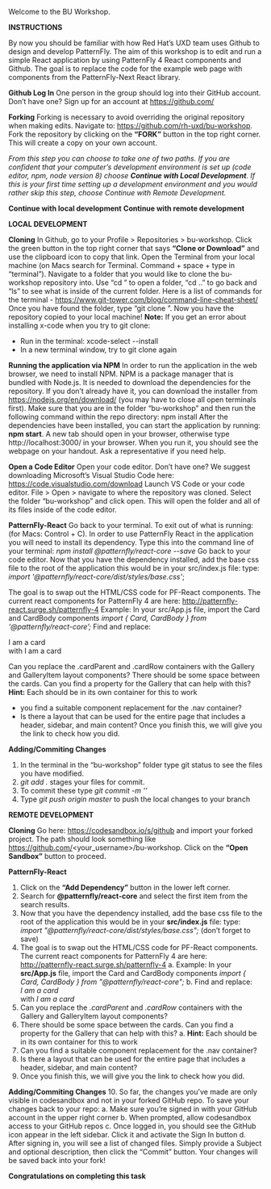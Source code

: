 Welcome to the BU Workshop. 

**INSTRUCTIONS**

By now you should be familiar with how Red Hat’s UXD team uses Github to design and develop PatternFly. The aim of this workshop is to edit and run a simple React application by using PatternFly 4 React components and Github. The goal is to replace the code for the example web page with components from the PatternFly-Next React library. 

**Github Log In**
One person in the group should log into their GitHub account. Don’t have one? Sign up for an account at https://github.com/

**Forking**
Forking is necessary to avoid overriding the original repository when making edits. Navigate to: https://github.com/rh-uxd/bu-workshop. Fork the repository by clicking on the **“FORK”** button in the top right corner. This will create a copy on your own account.



*From this step you can choose to take one of two paths. If you are confident that your computer’s development environment is set up (code editor, npm, node version 8) choose **Continue with Local Development**. If this is your first time setting up a development environment and you would rather skip this step, choose Continue with Remote Development.*


**Continue with local development**
**Continue with remote development**

**LOCAL DEVELOPMENT**

**Cloning**
In Github, go to your Profile > Repositories > bu-workshop. Click the green button in the top right corner that says **“Clone or Download”** and use the clipboard icon to copy that link. 
Open the Terminal from your local machine (on Macs search for Terminal. Command + space + type in “terminal”). Navigate to a folder that you would like to clone the bu-workshop repository into. Use “cd <folder name>” to open a folder, “cd ..” to go back and “ls” to see what is inside of the current folder. Here is a list of commands for the terminal - https://www.git-tower.com/blog/command-line-cheat-sheet/ 
Once you have found the folder, type “git clone <the copied link>”. Now you have the repository copied to your local machine! 
**Note:** If you get an error about installing x-code when you try to git clone:
- Run in the terminal: xcode-select --install
- In a new terminal window, try to git clone again

**Running the application via NPM**
In order to run the application in the web browser, we need to install NPM.
NPM is a package manager that is bundled with Node.js. It is needed to download the dependencies for the repository. If you don’t already have it, you can download the installer from https://nodejs.org/en/download/ (you may have to close all open terminals first). Make sure that you are in the folder “bu-workshop” and then run the following command within the repo directory: npm install 
After the dependencies have been installed, you can start the application by running: **npm start**. A new tab should open in your browser, otherwise type http://localhost:3000/ in your browser. When you run it, you should see the webpage on your handout. Ask a representative if you need help.

**Open a Code Editor**
Open your code editor. Don’t have one? We suggest downloading Microsoft’s Visual Studio Code here: https://code.visualstudio.com/download 
Launch VS Code or your code editor.
File > Open > navigate to where the repository was cloned. Select the folder “bu-workshop” and click open.
This will open the folder and all of its files inside of the code editor. 

**PatternFly-React**
Go back to your terminal. To exit out of what is running: (for Macs: Control + C).
In order to use PatternFly React in the application you will need to install its dependency. Type this into the command line of your terminal: 
*npm install @patternfly/react-core --save*
Go back to your code editor. Now that you have the dependency installed, add the base css file to the root of the application this would be in your src/index.js file: type:
	*import '@patternfly/react-core/dist/styles/base.css'*;

The goal is to swap out the HTML/CSS code for PF-React components. The current react components for PatternFly 4 are here: http://patternfly-react.surge.sh/patternfly-4
Example: In your src/App.js file, import the Card and CardBody components
	*import { Card, CardBody } from ‘@patternfly/react-core’;*
Find and replace:
	<div className="card">I am a card</div>
with
	<Card><CardBody>I am a card</CardBody></Card>
	
Can you replace the .cardParent and .cardRow containers with the Gallery and GalleryItem layout components?
There should be some space between the cards. Can you find a property for the Gallery that can help with this?
**Hint:** Each <Card> should be in its own <GalleryItem> container for this to work
-  you find a suitable component replacement for the .nav container?
- Is there a layout that can be used for the entire page that includes a header, sidebar, and main content?
Once you finish this, we will give you the link to check how you did. 

**Adding/Commiting Changes**
1. In the terminal in the “bu-workshop” folder type git status to see the files you have modified.
2. *git add .*  stages your files for commit.
3. To commit these type *git commit -m ‘<commit message>’*
4. Type *git push origin master* to push the local changes to your branch


**REMOTE DEVELOPMENT**


**Cloning**
Go here: https://codesandbox.io/s/github and import your forked project. The path should look something like https://github.com/<your_username>/bu-workshop. Click on the **“Open Sandbox”** button to proceed.

**PatternFly-React**
1. Click on the **“Add Dependency”** button in the lower left corner.
2. Search for **@patternfly/react-core** and select the first item from the search results.
3. Now that you have the dependency installed, add the base css file to the root of the application this would be in your **src/index.js** file: type:
*import "@patternfly/react-core/dist/styles/base.css";*
(don’t forget to save)
4. The goal is to swap out the HTML/CSS code for PF-React components. The current react components for PatternFly 4 are here: http://patternfly-react.surge.sh/patternfly-4
	a. Example: In your **src/App.js** file, import the Card and CardBody components
		*import { Card, CardBody } from "@patternfly/react-core";*
	b. Find and replace:
		*<div className="card">I am a card</div>*
	with
		*<Card><CardBody>I am a card</CardBody></Card>*
5. Can you replace the *.cardParent* and *.cardRow* containers with the Gallery and GalleryItem layout components?
6. There should be some space between the cards. Can you find a property for the Gallery that can help with this?
	a. **Hint:** Each <Card> should be in its own <GalleryItem> container for this to work
7. Can you find a suitable component replacement for the .nav container?
8. Is there a layout that can be used for the entire page that includes a header, sidebar, and main content?
9. Once you finish this, we will give you the link to check how you did. 


**Adding/Commiting Changes**
10. So far, the changes you’ve made are only visible in codesandbox and not in your forked GitHub repo. To save your changes back to your repo:
	a. Make sure you’re signed in with your GitHub account in the upper right corner
	b. When prompted, allow codesandbox access to your GitHub repos
	c. Once logged in, you should see the GitHub icon appear in the left sidebar. Click it and activate the Sign In button
	d. After signing in, you will see a list of changed files. Simply provide a Subject and optional description, then click the “Commit” button. Your changes will be saved back into your fork!


**Congratulations on completing this task**








